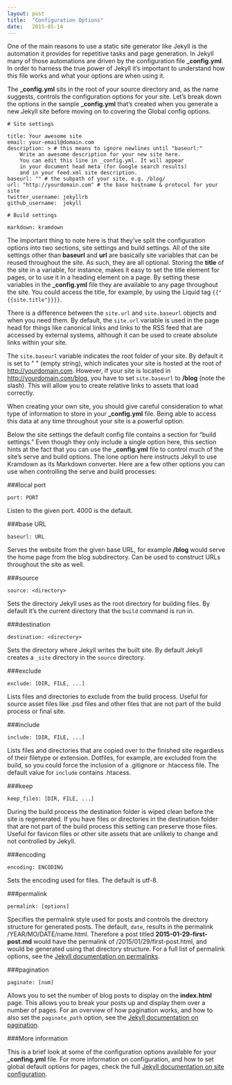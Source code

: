 ```yaml
---
layout: post
title:  "Configuration Options"
date:   2015-05-14
---
```

One of the main reasons to use a static site generator like Jekyll is the automation it provides for repetitive tasks and page generation. In Jekyll many of those automations are driven by the configuration file **_config.yml**. In order to harness the true power of Jekyll it’s important to understand how this file works and what your options are when using it.

The **_config.yml** sits in the root of your source directory and, as the name suggests, controls the configuration options for your site. Let’s break down the options in the sample **_config.yml** that’s created when you generate a new Jekyll site before moving on to covering the Global config options.

~~~~~~~
# Site settings

title: Your awesome site
email: your-email@domain.com
description: > # this means to ignore newlines until "baseurl:"
    Write an awesome description for your new site here.
    You can edit this line in _config.yml. It will appear
    in your document head meta (for Google search results)
    and in your feed.xml site description.
baseurl: "" # the subpath of your site, e.g. /blog/
url: "http://yourdomain.com" # the base hostname & protocol for your site
twitter_username: jekyllrb
github_username:  jekyll

# Build settings

markdown: kramdown
~~~~~~~

The important thing to note here is that they’ve split the configuration options into two sections, site settings and build settings. All of the site settings other than **baseurl** and **url** are basically site variables that can be reused throughout the site. As such, they are all optional. Storing the **title** of the site in a variable, for instance, makes it easy to set the title element for pages, or to use it in a heading element on a page. By setting these variables in the **_config.yml** file they are available to any page throughout the site. You could access the title, for example, by using the Liquid tag `{{"{{site.title"}}}}`.

There is a difference between the `site.url` and `site.baseurl` objects and when you need them. By default, the `site.url` variable is used in the page head for things like canonical links and links to the RSS feed that are accessed by external systems, although it can be used to create absolute links within your site.

The `site.baseurl` variable indicates the root folder of your site. By default it is set to " " (empty string), which indicates your site is hosted at the root of http://yourdomain.com. However, if your site is located in http://yourdomain.com/blog, you have to set `site.baseurl` to **/blog** (note the slash). This will allow you to create relative links to assets that load correctly.

When creating your own site, you should give careful consideration to what type of information to store in your **_config.yml** file. Being able to access this data at any time throughout your site is a powerful option.

Below the site settings the default config file contains a section for “build settings.” Even though they only include a single option here, this section hints at the fact that you can use the  **_config.yml** file to control much of the site’s serve and build options. The lone option here instructs Jekyll to use Kramdown as its Markdown converter. Here are a few other options you can use when controlling the serve and build processes:

###local port

~~~~~~
port: PORT
~~~~~~~

Listen to the given port. 4000 is the default.

###base URL

~~~~~~
baseurl: URL
~~~~~~~

Serves the website from the given base URL, for example **/blog** would serve the home page from the blog subdirectory. Can be used to construct URLs throughout the site as well.

###source

~~~~~~
source: <directory>
~~~~~~~

Sets the directory Jekyll uses as the root directory for building files. By default it’s the current directory that the `build` command is run in.

###destination

~~~~~~
destination: <directory>
~~~~~~~

Sets the directory where Jekyll writes the built site. By default Jekyll creates a `_site` directory in the `source` directory.

###exclude

~~~~~~
exclude: [DIR, FILE, ...]
~~~~~~~

Lists files and directories to exclude from the build process. Useful for source asset files like .psd files and other files that are not part of the build process or final site.

###include

~~~~~~
include: [DIR, FILE, ...]
~~~~~~~

Lists files and directories that are copied over to the finished site regardless of their filetype or extension. Dotfiles, for example, are excluded from the build, so you could force the inclusion of a .gitignore or .htaccess file. The default value for `include` contains .htacess.

###keep

~~~~~~
keep_files: [DIR, FILE, ...]
~~~~~~~

During the build process the destination folder is wiped clean before the site is regenerated. If you have files or directories in the destination folder that are not part of the build process this setting can preserve those files. Useful for favicon files or other site assets that are unlikely to change and not controlled by Jekyll.

###encoding

~~~~~~
encoding: ENCODING
~~~~~~~

Sets the encoding used for files. The default is utf-8.

###permalink

~~~~~~
permalink: [options]
~~~~~~~

Specifies the permalink style used for posts and controls the directory structure for generated posts. The default, `date`, results in the permalink /YEAR/MO/DATE/name.html. Therefore a post titled **2015-01-29-first-post.md** would have the permalink of /2015/01/29/first-post.html, and would be generated using that directory structure. For a full list of permalink options, see the [Jekyll documentation on permalinks](http://jekyllrb.com/docs/permalinks/ "permalinks").

###pagination

~~~~~~
paginate: [num]
~~~~~~~

Allows you to set the number of blog posts to display on the **index.html** page. This allows you to break your posts up and display them over a number of pages. For an overview of how pagination works, and how to also set the `paginate_path` option, see the [Jekyll documentation on pagination](http://jekyllrb.com/docs/pagination/ "pagination").

###More information

This is a brief look at some of the configuration options available for your **_confing.yml** file. For more information on configuration, and how to set global default options for pages, check the full [Jekyll documentation on site configuration](http://jekyllrb.com/docs/configuration/ "configuration").
